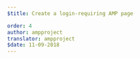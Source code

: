 ```yaml
---
$title: Create a login-requiring AMP page

order: 4
author: ampproject
translator: ampproject
$date: 11-09-2018
---
```

